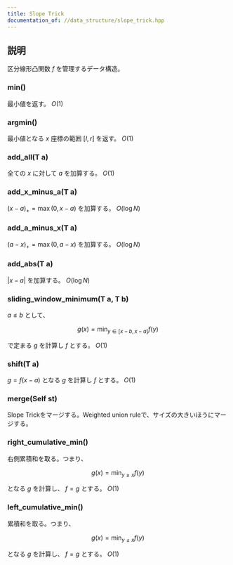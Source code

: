 ```yaml
---
title: Slope Trick
documentation_of: //data_structure/slope_trick.hpp
---
```


## 説明

区分線形凸関数 $f$ を管理するデータ構造。

### min()

最小値を返す。 $O(1)$

### argmin()

最小値となる $x$ 座標の範囲 $[l, r]$ を返す。 $O(1)$

### add_all(T a)

全ての $x$ に対して $a$ を加算する。 $O(1)$

### add_x_minus_a(T a)

$(x-a)_+ = \max(0, x - a)$ を加算する。 $O(\log N)$

### add_a_minus_x(T a)

$(a-x)_+ = \max(0, a-x)$ を加算する。 $O(\log N)$

### add_abs(T a)

$|x - a|$ を加算する。 $O(\log N)$

### sliding_window_minimum(T a, T b)

$a \leq b$ として、

$$
g(x) = \min_{y \in [x-b, x-a]} f(y)
$$

で定まる $g$ を計算し $f$ とする。 $O(1)$

### shift(T a)

$g = f(x-a)$ となる $g$ を計算し $f$ とする。 $O(1)$

### merge(Self st)

Slope Trickをマージする。Weighted union ruleで、サイズの大きいほうにマージする。

### right_cumulative_min()

右側累積和を取る。つまり、

$$g(x) = \min_{y \geq x} f(y)$$

となる $g$ を計算し、 $f = g$ とする。 $O(1)$

### left_cumulative_min()

累積和を取る。つまり、

$$g(x) = \min_{y \leq x} f(y)$$ 

となる $g$ を計算し、 $f = g$ とする。 $O(1)$